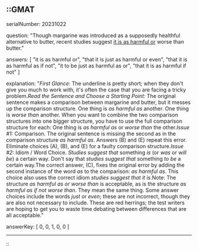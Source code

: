 ::GMAT
---


serialNumber: 20231022

question: "Though margarine was introduced as a supposedly healthful alternative to butter, recent studies suggest <u>it is as harmful or</u> worse than butter."

answers: [
  "it is as harmful or",
  "that it is just as harmful or even",
  "that it is as harmful as if not",
  "it to be just as harmful as or",
  "that it is as harmful if not"
]

explanation: "<i>First Glance:</i> The underline is pretty short; when they don't give you much to work with, it's often the case that you are facing a tricky problem.<i>Read the Sentence and Choose a Starting Point:</i> The original sentence makes a comparison between margarine and butter, but it messes up the comparison structure. One thing is <i>as harmful as</i> another. One thing is <i>worse than</i> another. When you want to combine the two comparison structures into one bigger structure, you have to use the full comparison structure for each: One thing is <i>as harmful as</i> or <i>worse than</i> the other.<i>Issue #1:</i> Comparison. The original sentence is missing the second as in the comparison structure <i>as harmful as</i>. Answers (B) and (E) repeat this error. Eliminate choices (A), (B), and (E) for a faulty comparison structure.<i>Issue #2:</i> Idiom / Word Choice. <i>Studies suggest that</i> something <i>is</i> (or <i>was</i> or <i>will be</i>) a certain way. Don't say that <i>studies suggest that</i> something <i>to be</i> a certain way.The correct answer, (C), fixes the original error by adding the second instance of the word <i>as</i> to the comparison: <i>as harmful as</i>. This choice also uses the correct idiom <i>studies suggest that it is</i>.Note: The structure <i>as harmful as or worse than</i> is acceptable, as is the structure <i>as harmful as if not worse than</i>. They mean the same thing. Some answer choices include the words <i>just</i> or <i>even</i>; these are not incorrect, though they are also not necessary to include. These are red herrings; the test writers are hoping to get you to waste time debating between differences that are all acceptable."

answerKey: [
  0, 
  0, 
  1, 
  0, 
  0
]



---
::